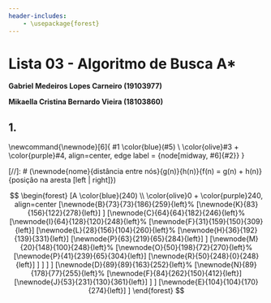 ```yaml
---
header-includes:
    - \usepackage{forest}
---
```


# Lista 03 - Algoritmo de Busca A*

**Gabriel Medeiros Lopes Carneiro (19103977)**

**Mikaella Cristina Bernardo Vieira (18103860)**

## 1.

\newcommand{\newnode}[6]{
#1 \color{blue}(#5) \\ \color{olive}#3 + \color{purple}#4, align=center, edge label = {node[midway, #6]{#2}}
}

[//]: # (\newnode{nome}{distância entre nós}{g(n)}{h(n)}{f(n) = g(n) + h(n)}{posição na aresta [left | right]})

$$
\begin{forest}
    [A \color{blue}(240) \\ \color{olive}0 + \color{purple}240, align=center
        [\newnode{B}{73}{73}{186}{259}{left}%
            [\newnode{K}{83}{156}{122}{278}{left}]
        ] 
        [\newnode{C}{64}{64}{182}{246}{left}%
            [\newnode{I}{64}{128}{120}{248}{left}%
                [\newnode{F}{31}{159}{150}{309}{left}]
                [\newnode{L}{28}{156}{104}{260}{left}%
                    [\newnode{H}{36}{192}{139}{331}{left}]
                    [\newnode{P}{63}{219}{65}{284}{left}]
                ]
                [\newnode{M}{20}{148}{100}{248}{left}%
                    [\newnode{O}{50}{198}{72}{270}{left}%
                        [\newnode{P}{41}{239}{65}{304}{left}]
                        [\newnode{R}{50}{248}{0}{248}{left}]
                    ]
                ]
            ]
        ] 
        [\newnode{D}{89}{89}{163}{252}{left}%
            [\newnode{N}{89}{178}{77}{255}{left}%
                [\newnode{F}{84}{262}{150}{412}{left}]
                [\newnode{J}{53}{231}{130}{361}{left}]
            ]
        ] 
        [\newnode{E}{104}{104}{170}{274}{left}] 
    ]
\end{forest}
$$